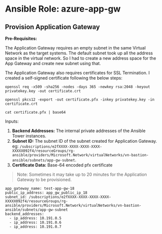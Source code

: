 # Ansible Role: azure-app-gw

## Provision Application Gateway

**Pre-Requisites:**

The Application Gateway requires an empty subnet in the same Virtual Network as the target systems. The default subnet took up all the address space in the virtual network. So I had to create a new address space for the App Gateway and create new subnet using that.

The Application Gateway also requires certificates for SSL Termination. I created a self-signed certificate following the below steps:

```
openssl req -x509 -sha256 -nodes -days 365 -newkey rsa:2048 -keyout privatekey.key -out certificate.crt

openssl pkcs12 -export -out certificate.pfx -inkey privatekey.key -in certificate.crt

cat certificate.pfx | base64
```

Inputs:

1. **Backend Addresses:** The internal private addresses of the Ansible Tower instances.
2. **Subnet ID:** The subnet ID of the subnet created for Application Gateway. eg: `/subscriptions/e2fXXXX-XXXX-XXXX-XXXX-XXXXX092f4/resourceGroups/rg-ansible/providers/Microsoft.Network/virtualNetworks/vn-bastion-ansible/subnets/app-gw-subnet`.
3. **Certificate Data:** Base-64 encoded pfx certificate

> Note: Sometimes it may take up to 20 minutes for the Application Gateway to be provisioned.

```
app_gateway_name: test-app-gw-18
public_ip_address: app_gw_public_ip_18
subnet_id: /subscriptions/e2fXXXX-XXXX-XXXX-XXXX-XXXXX092f4/resourceGroups/rg-ansible/providers/Microsoft.Network/virtualNetworks/vn-bastion-ansible/subnets/app-gw-subnet
backend_addresses:
  - ip_address: 10.191.0.5
  - ip_address: 10.191.0.6
  - ip_address: 10.191.0.7
```
